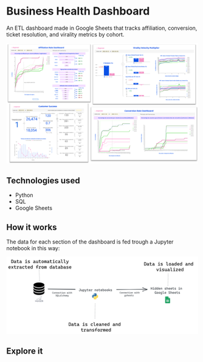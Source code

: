 # Business Health Dashboard

An ETL dashboard made in Google Sheets that tracks affiliation, conversion, ticket resolution, and virality metrics by cohort.

![Business Health Dashboard](https://raw.githubusercontent.com/FranciscoGalan/Business_Health_Dashboard/main/Media/Business%20Health%20Dashboard.png)

## Technologies used

* Python
* SQL
* Google Sheets



## How it works

The data for each section of the dashboard is fed trough a Jupyter notebook in this way:



![](https://raw.githubusercontent.com/FranciscoGalan/Business_Health_Dashboard/main/Media/Diadram.png)







## Explore it